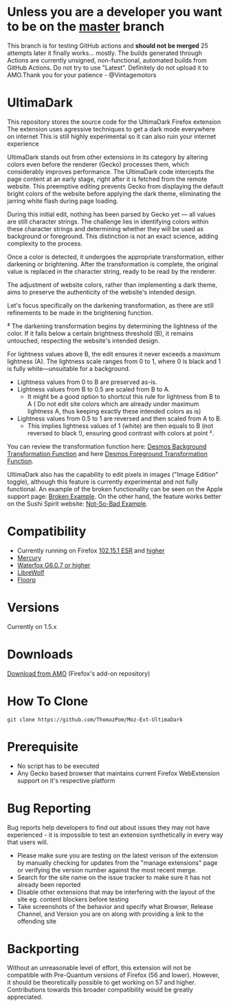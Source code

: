 # Unless you are a developer you want to be on the [master](https://github.com/ThomazPom/Moz-Ext-UltimaDark/tree/master) branch
This branch is for testing GitHub actions and **should not be merged** 25 attempts later it finally works... mostly. The builds generated through Actions are currently unsigned, non-functional, automated builds from GitHub Actions. Do not try to use "Latest". Definitely do not upload it to AMO.Thank you for your patience - @Vintagemotors







# UltimaDark
This repository stores the source code for the UltimaDark Firefox extension
The extension uses agressive techniques to get a dark mode everywhere on internet
This is still highly experimental so it can also ruin your internet experience

UltimaDark stands out from other extensions in its category by altering colors even before the renderer (Gecko) processes them, which considerably improves performance. The UltimaDark code intercepts the page content at an early stage, right after it is fetched from the remote website. This preemptive editing prevents Gecko from displaying the default bright colors of the website before applying the dark theme, eliminating the jarring white flash during page loading.

During this initial edit, nothing has been parsed by Gecko yet — all values are still character strings. The challenge lies in identifying colors within these character strings and determining whether they will be used as background or foreground. This distinction is not an exact science, adding complexity to the process.

Once a color is detected, it undergoes the appropriate transformation, either darkening or brightening. After the transformation is complete, the original value is replaced in the character string, ready to be read by the renderer.

The adjustment of website colors, rather than implementing a dark theme, aims to preserve the authenticity of the website's intended design.

Let's focus specifically on the darkening transformation, as there are still refinements to be made in the brightening function.

**²** The darkening transformation begins by determining the lightness of the color. If it falls below a certain brightness threshold (B), it remains untouched, respecting the website's intended design.

For lightness values above B, the edit ensures it never exceeds a maximum lightness (A). The lightness scale ranges from 0 to 1, where 0 is black and 1 is fully white—unsuitable for a background.


- Lightness values from 0 to B are preserved as-is.
- Lightness values from B to 0.5 are scaled from B to A.
  -  It might be a good option to shortcut this rule for lightness from B to A ( Do not edit site colors which are already under maximum  lightness A, thus keeping exactly these intended colors as is)
- Lightness values from 0.5 to 1 are reversed and then scaled from A to B. 
  - This implies lightness values of 1 (white) are then equals to B (not reversed to black !), ensuring good contrast with colors at point ².

You can review the transformation function here: [Desmos Background Transformation Function](https://www.desmos.com/calculator/oafbbrdz1g) and here [Desmos Foreground Transformation Function](https://www.desmos.com/calculator/v6eiisqdzc).

UltimaDark also has the capability to edit pixels in images ("Image Edition" toggle), although this feature is currently experimental and not fully functional. An example of the broken functionality can be seen on the Apple support page: [Broken Example](https://support.apple.com/fr-fr/HT205189). On the other hand, the feature works better on the Sushi Spirit website: [Not-So-Bad Example](https://www.sushispirit.com/).

# Compatibility
- Currently running on Firefox [102.15.1 ESR](https://ftp.mozilla.org/pub/firefox/releases/102.15.1esr/) and [higher](https://www.mozilla.org/firefox/new/)
- [Mercury](https://thorium.rocks/mercury)
- [Waterfox G6.0.7 or higher](https://www.waterfox.net/) 
- [LibreWolf](https://librewolf.net/)
- [Floorp](https://floorp.app/en/)

# Versions

 Currently on 1.5.x
# Downloads
 [Download from AMO](https://addons.mozilla.org/firefox/addon/ultimadark/) (Firefox's add-on repository)

# How To Clone

```
git clone https://github.com/ThomazPom/Moz-Ext-UltimaDark
````
# Prerequisite

- No script has to be executed
- Any Gecko based browser that maintains current Firefox WebExtension support on it's respective platform

# Bug Reporting 

Bug reports help developers to find out about issues they may not have experienced - it is impossible to test an extension synthetically in every way that users will. 

- Please make sure you are testing on the latest verison of the extension by manually checking for updates from the "manage extensions" page or verifying the version number against the most recent merge. 
- Search for the site name on the issue tracker to make sure it has not already been reported 
- Disable other extensions that may be interfering with the layout of the site eg. content blockers before testing
- Take screenshots of the behavior and specify what Browser, Release Channel, and Version you are on along with providing a link to the offending site 

# Backporting 

Without an unreasonable level of effort, this extension will not be compatible with Pre-Quantum versions of Firefox (56 and lower). However, it should be theoretically possible to get working on 57 and higher. Contributions towards this broader compatibility would be greatly appreciated. 
